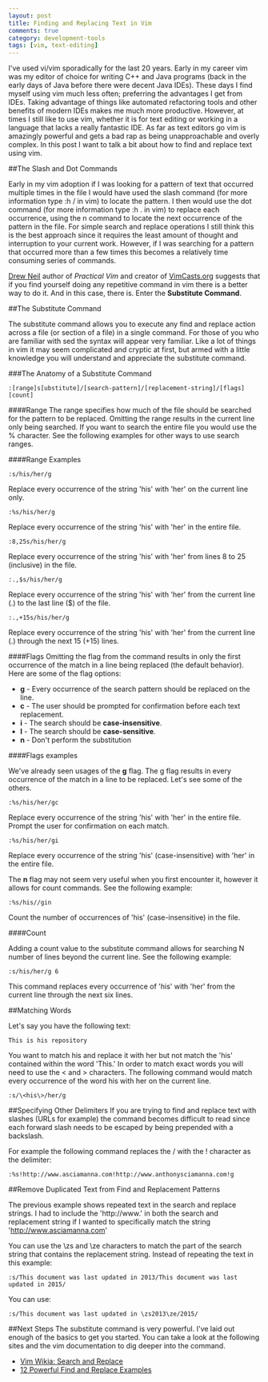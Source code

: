 ```yaml
---
layout: post
title: Finding and Replacing Text in Vim
comments: true
category: development-tools
tags: [vim, text-editing]
---
```


I've used vi/vim sporadically for the last 20 years. Early in my career vim was my editor of choice for writing C++ and Java programs (back in the early days of Java before there were decent Java IDEs). These days I find myself using vim much less often; preferring the advantages I get from IDEs. Taking advantage of things like automated refactoring tools and other benefits of modern IDEs makes me much more productive. However, at times I still like to use vim, whether it is for text editing or working in a language that lacks a really fantastic IDE. As far as text editors go vim is amazingly powerful and gets a bad rap as being unapproachable and overly complex. In this post I want to talk a bit about how to find and replace text using vim.
<!--more-->

##The Slash and Dot Commands

Early in my vim adoption if I was looking for a pattern of text that occurred multiple times in the file I would have used the slash command (for more information type :h / in vim) to locate the pattern. I then would use the dot command (for more information type :h . in vim) to replace each occurrence, using the n command to locate the next occurrence of the pattern in the file. For simple search and replace operations I still think this is the best approach since it requires the least amount of thought and interruption to your current work. However, if I was searching for a pattern that occurred more than a few times this becomes a relatively time consuming series of commands. 

[Drew Neil](https://twitter.com/nelstrom) author of _Practical Vim_ and creator of [VimCasts.org](http://vimcasts.org/) suggests that if you find yourself doing any repetitive command in vim there is a better way to do it. And in this case, there is. Enter the **Substitute Command**.

##The Substitute Command

The substitute command allows you to execute any find and replace action across a file (or section of a file) in a single command. For those of you who are familiar with sed the syntax will appear very familiar. Like a lot of things in vim it may seem complicated and cryptic at first, but armed with a little knowledge you will understand and appreciate the substitute command.

###The Anatomy of a Substitute Command
~~~  
:[range]s[ubstitute]/[search-pattern]/[replacement-string]/[flags] [count]  
~~~  

####Range
The range specifies how much of the file should be searched for the pattern to be replaced. Omitting the range results in the current line only being searched. If you want to search the entire file you would use the % character. See the following examples for other ways to use search ranges. 

####Range Examples

~~~
:s/his/her/g
~~~
Replace every occurrence of the string 'his' with 'her' on the current line only.

~~~
:%s/his/her/g
~~~
Replace every occurrence of the string 'his' with 'her' in the entire file.

~~~
:8,25s/his/her/g
~~~
Replace every occurrence of the string 'his' with 'her' from lines 8 to 25 (inclusive) in the file.

~~~  
:.,$s/his/her/g
~~~  
Replace every occurrence of the string 'his' with 'her' from the current line (.) to the last line ($) of the file.

~~~  
:.,+15s/his/her/g  
~~~  
Replace every occurrence of the string 'his' with 'her' from the current line (.) through the next 15 (+15) lines.

####Flags
Omitting the flag from the command results in only the first occurrence of the match in a line being replaced (the default behavior). Here are some of the flag options:

* **g** - Every occurrence of the search pattern should be replaced on the line.
* **c** - The user should be prompted for confirmation before each text replacement.
* **i** - The search should be **case-insensitive**.
* **I** - The search should be **case-sensitive**.
* **n** - Don't perform the substitution

####Flags examples

We've already seen usages of the **g** flag. The g flag results in every occurrence of the match in a line to be replaced.
Let's see some of the others.

~~~  
:%s/his/her/gc  
~~~  
Replace every occurrence of the string 'his' with 'her' in the entire file. Prompt the user for confirmation on each match.

~~~  
:%s/his/her/gi  
~~~  
Replace every occurrence of the string 'his' (case-insensitive) with 'her' in the entire file. 

The **n** flag may not seem very useful when you first encounter it, however it allows for count commands. See the following example:

~~~  
:%s/his//gin  
~~~  
Count the number of occurrences of 'his' (case-insensitive) in the file.

####Count

Adding a count value to the substitute command allows for searching N number of lines beyond the current line. See the following example:

~~~  
:s/his/her/g 6  
~~~   
This command replaces every occurrence of 'his' with 'her' from the current line through the next six lines. 

##Matching Words

Let's say you have the following text:  

~~~  
This is his repository  
~~~  

You want to match his and replace it with her but not match the 'his' contained within the word 'This.'
In order to match exact words you will need to use the \< and \> characters. The following command would match every occurrence of the word his with her on the current line.

~~~    
:s/\<his\>/her/g   
~~~  


##Specifying Other Delimiters
If you are trying to find and replace text with slashes (URLs for example) the command becomes difficult to read since each forward slash needs to be escaped by being prepended with a backslash.

For example the following command replaces the / with the ! character as the delimiter:  

~~~  
:%s!http://www.asciamanna.com!http://www.anthonysciamanna.com!g  
~~~  

##Remove Duplicated Text from Find and Replacement Patterns

The previous example shows repeated text in the search and replace strings. I had to include the 'http://www.' in both the search and replacement string if I wanted to specifically match the string 'http://www.asciamanna.com'

You can use the \zs and \ze characters to match the part of the search string that contains the replacement string. Instead of repeating the text in this example:  

~~~   
:s/This document was last updated in 2013/This document was last updated in 2015/  
~~~  

You can use:  

~~~    
:s/This document was last updated in \zs2013\ze/2015/  
~~~   

##Next Steps
The substitute command is very powerful. I've laid out enough of the basics to get you started. You can take a look at the following sites and the vim documentation to dig deeper into the command.

* [Vim Wikia: Search and Replace](http://vim.wikia.com/wiki/Search_and_replace)
* [12 Powerful Find and Replace Examples](http://www.thegeekstuff.com/2009/04/vi-vim-editor-search-and-replace-examples/)
